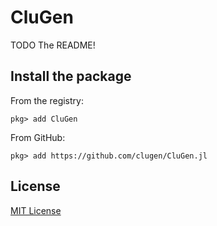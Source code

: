 # CluGen

TODO The README!

## Install the package

From the registry:

```julia-repl
pkg> add CluGen
```

From GitHub:

```julia-repl
pkg> add https://github.com/clugen/CluGen.jl
```

## License

[MIT License](LICENSE)